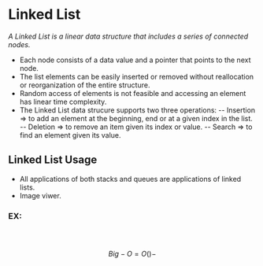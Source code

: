 # Linked List

_A Linked List is a linear data structure that includes a series of connected nodes._

- Each node consists of a data value and a pointer that points to the next node.
- The list elements can be easily inserted or removed without reallocation or reorganization of the entire structure.
- Random access of elements is not feasible and accessing an element has linear time complexity.
- The Linked List data strucure supports two three operations:
  -- Insertion => to add an element at the beginning, end or at a given index in the list.
  -- Deletion  => to remove an item given its index or value.
  -- Search    => to find an element given its value.

## Linked List Usage

- All applications of both stacks and queues are applications of linked lists.
- Image viwer.

### EX:

  <code>
  </code>

$$Big-O = O() - $$
